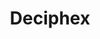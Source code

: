 ---
layout: startup_page
title: "Deciphex"
id: "deciphex.com"
permalink: "/deciphexdeciphex.com04102025/"
website: "https://www.deciphex.com/"
funding_round: "Series C"
funding_amount: "$32.3M"
investors: "Molten Ventures, ACT Venture Capital, Seroba, Charles River Laboratories, IRRUS Investments, HBAN Medtech Syndicate, Nextsteps Capital"
about: "Deciphex is a leader in AI-powered digital pathology, aiming to improve patient outcomes globally. Its platforms, Diagnexia and Patholytix, accelerate diagnostic workflows and drug development through AI, addressing the global shortage of pathologists. This increases efficiency and accuracy in pathology while reducing diagnostic backlogs."
markets: "AI, Healthtech, Digital Pathology, Software Development, Other Healthcare Technology Systems, Other Healthcare Services, Life Sciences, Artificial Intelligence & Machine Learning"
hq: "Dublin, County Dublin, Ireland"
founded_year: "2017"
linkedin: "https://www.linkedin.com/company/deciphex"
twitter: "https://twitter.com/deciphex"
instagram: ""
facebook: ""
crunchbase: "https://www.crunchbase.com/organization/deciphex"
pitchbook: "https://pitchbook.com/profiles/company/267485-14"

# SEO Optimization
meta_title: "Deciphex - Series C Funding ($32.3M)"
meta_description: "Deciphex, Deciphex is a leader in AI-powered digital pathology, aiming to improve patient outcomes globally. Its platforms, Diagnexia and Patholytix, accelerate..."
meta_keywords: "Deciphex, AI, Healthtech, Digital Pathology, Software Development, Other Healthcare Technology Systems, Other Healthcare Services, Life Sciences, Artificial Intelligence & Machine Learning, Series C funding"
canonical_url: "https://pkprojectstartups.github.io/projectstartups.com/deciphexdeciphex.com04102025/"
---